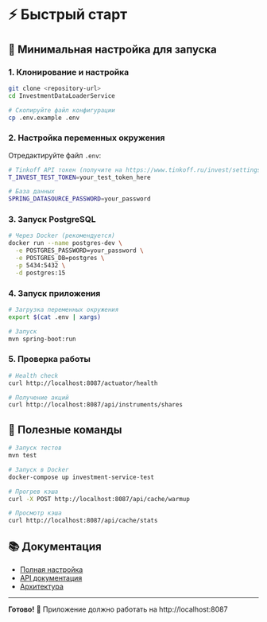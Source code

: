 # ⚡ Быстрый старт

## 🎯 Минимальная настройка для запуска

### 1. Клонирование и настройка
```bash
git clone <repository-url>
cd InvestmentDataLoaderService

# Скопируйте файл конфигурации
cp .env.example .env
```

### 2. Настройка переменных окружения
Отредактируйте файл `.env`:
```bash
# Tinkoff API токен (получите на https://www.tinkoff.ru/invest/settings/api/)
T_INVEST_TEST_TOKEN=your_test_token_here

# База данных
SPRING_DATASOURCE_PASSWORD=your_password
```

### 3. Запуск PostgreSQL
```bash
# Через Docker (рекомендуется)
docker run --name postgres-dev \
  -e POSTGRES_PASSWORD=your_password \
  -e POSTGRES_DB=postgres \
  -p 5434:5432 \
  -d postgres:15
```

### 4. Запуск приложения
```bash
# Загрузка переменных окружения
export $(cat .env | xargs)

# Запуск
mvn spring-boot:run
```

### 5. Проверка работы
```bash
# Health check
curl http://localhost:8087/actuator/health

# Получение акций
curl http://localhost:8087/api/instruments/shares
```

## 🔧 Полезные команды

```bash
# Запуск тестов
mvn test

# Запуск в Docker
docker-compose up investment-service-test

# Прогрев кэша
curl -X POST http://localhost:8087/api/cache/warmup

# Просмотр кэша
curl http://localhost:8087/api/cache/stats
```

## 📚 Документация

- [Полная настройка](SETUP.md)
- [API документация](docs/api/README.md)
- [Архитектура](docs/architecture.md)

---

**Готово!** 🎉 Приложение должно работать на http://localhost:8087
